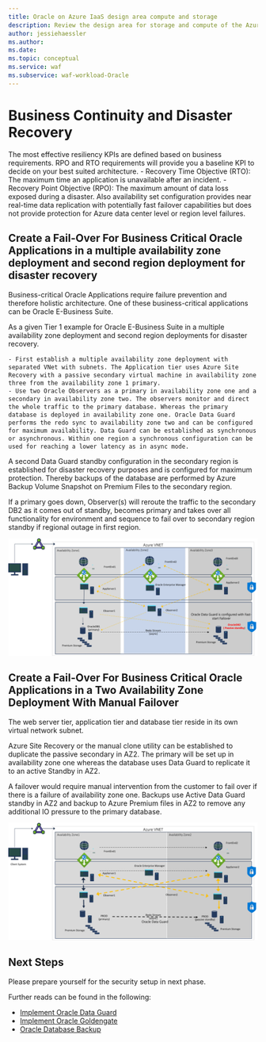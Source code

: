 ```yaml
---
title: Oracle on Azure IaaS design area compute and storage
description: Review the design area for storage and compute of the Azure Well-Architected Framework. See how to apply these principles to Oracle on Azure IaaS workloads.
author: jessiehaessler
ms.author: 
ms.date: 
ms.topic: conceptual
ms.service: waf
ms.subservice: waf-workload-Oracle
---
```


# Business Continuity and Disaster Recovery

The most effective resiliency KPIs are defined based on business requirements. RPO and RTO requirements will provide you a baseline KPI to decide on your best suited architecture. 
    - Recovery Time Objective (RTO): The maximum time an application is unavailable after an incident.
    - Recovery Point Objective (RPO): The maximum amount of data loss exposed during a disaster.
Also availability set configuration provides near real-time data replication with potentially fast failover capabilities but does not provide protection for Azure data center level or region level failures. 

## Create a Fail-Over For Business Critical Oracle Applications in a multiple availability zone deployment and second region deployment for disaster recovery

Business-critical Oracle Applications require failure prevention and therefore holistic architecture. One of these business-critical applications can be Oracle E-Business Suite.

As a given Tier 1 example for Oracle E-Business Suite in a multiple availability zone deployment and second region deployments for disaster recovery.

    - First establish a multiple availability zone deployment with separated VNet with subnets. The Application tier uses Azure Site Recovery with a passive secondary virtual machine in availability zone three from the availability zone 1 primary.
    - Use two Oracle Observers as a primary in availability zone one and a secondary in availability zone two. The observers monitor and direct the whole traffic to the primary database. Whereas the primary database is deployed in availability zone one. Oracle Data Guard performs the redo sync to availability zone two and can be configured for maximum availability. Data Guard can be established as synchronous or asynchronous. Within one region a synchronous configuration can be used for reaching a lower latency as in async mode.

A second Data Guard standby configuration in the secondary region is established for disaster recovery purposes and is configured for maximum protection. Thereby backups of the database are performed by Azure Backup Volume Snapshot on Premium Files to the secondary region.

If a primary goes down, Observer(s) will reroute the traffic to the secondary DB2 as it comes out of standby, becomes primary and takes over all functionality for environment and sequence to fail over to secondary region standby if regional outage in first region.

![Alt text](image-1.png)

## Create a Fail-Over For Business Critical Oracle Applications in a Two Availability Zone Deployment With Manual Failover

The web server tier, application tier and database tier reside in its own virtual network subnet.

Azure Site Recovery or the manual clone utility can be established to duplicate the passive secondary in AZ2. The primary will be set up in availability zone one whereas the database uses Data Guard to replicate it to an active Standby in AZ2.

A failover would require manual intervention from the customer to fail over if there is a failure of availability zone one. Backups use Active Data Guard standby in AZ2 and backup to Azure Premium files in AZ2 to remove any additional IO pressure to the primary database.

![Alt text](image-2.png)

## Next Steps

Please prepare yourself for the security setup in next phase. 

Further reads can be found in the following:
- [Implement Oracle Data Guard](https://learn.microsoft.com/en-us/azure/virtual-machines/workloads/oracle/configure-oracle-dataguard)
- [Implement Oracle Goldengate](https://learn.microsoft.com/en-us/azure/virtual-machines/workloads/oracle/configure-oracle-golden-gate)
- [Oracle Database Backup](https://learn.microsoft.com/en-us/azure/virtual-machines/workloads/oracle/oracle-database-backup-azure-backup?tabs=azure-portal)